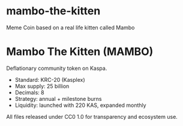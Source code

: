 # mambo-the-kitten
Meme Coin based on a real life kitten called Mambo

# Mambo The Kitten (MAMBO)

Deflationary community token on Kaspa.

- Standard: KRC-20 (Kasplex)
- Max supply: 25 billion
- Decimals: 8
- Strategy: annual + milestone burns
- Liquidity: launched with 220 KAS, expanded monthly

All files released under CC0 1.0 for transparency and ecosystem use.
